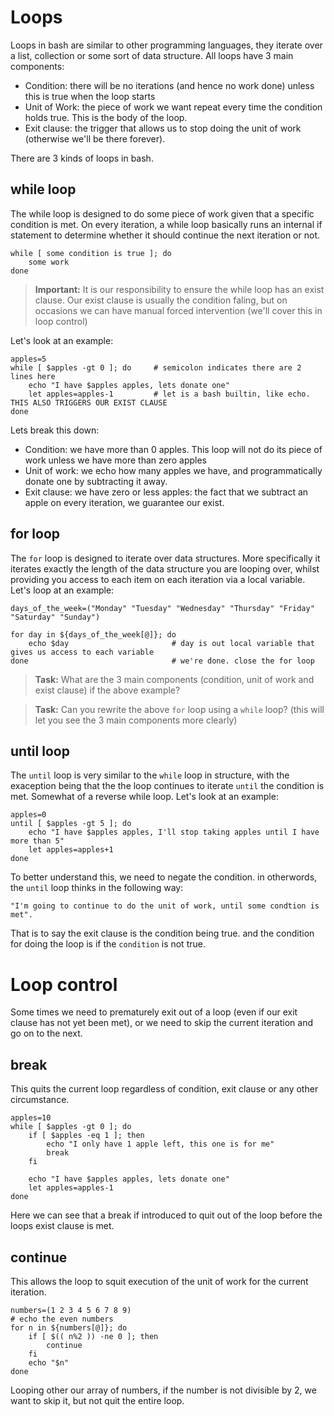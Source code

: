 Loops
=====

Loops in bash are similar to other programming languages, they iterate over a list, collection or some sort of data structure. All loops have 3 main components:

  - Condition: there will be no iterations (and hence no work done) unless this is true when the loop starts
  - Unit of Work: the piece of work we want repeat every time the condition holds true. This is the body of the loop.
  - Exit clause: the trigger that allows us to stop doing the unit of work (otherwise we'll be there forever).

There are 3 kinds of loops in bash.

while loop
----------
The while loop is designed to do some piece of work given that a specific condition is met. On every iteration, a while loop basically runs an internal if statement to determine whether it should continue the next iteration or not.
	
	while [ some condition is true ]; do
		some work
	done
	
> **Important:** It is our responsibility to ensure the while loop has an exist clause. Our exist clause is usually the condition faling, but on occasions we can have manual forced intervention (we'll cover this in loop control)

Let's look at an example:

	apples=5
	while [ $apples -gt 0 ]; do 	# semicolon indicates there are 2 lines here
		echo "I have $apples apples, lets donate one"
		let apples=apples-1			# let is a bash builtin, like echo. THIS ALSO TRIGGERS OUR EXIST CLAUSE
	done

Lets break this down:
  - Condition: we have more than 0 apples. This loop will not do its piece of work unless we have more than zero apples
  - Unit of work: we echo how many apples we have, and programmatically donate one by subtracting it away.
  - Exit clause: we have zero or less apples: the fact that we subtract an apple on every iteration, we guarantee our exist.
  

for loop
--------
The `for` loop is designed to iterate over data structures. More specifically it iterates exactly the length of the data structure you are looping over, whilst providing you access to each item on each iteration via a local variable. Let's loop at an example:

	days_of_the_week=("Monday" "Tuesday" "Wednesday" "Thursday" "Friday" "Saturday" "Sunday")
	
	for day in ${days_of_the_week[@]}; do		
		echo $day						# day is out local variable that gives us access to each variable 
	done								# we're done. close the for loop
	
> **Task:** What are the 3 main components (condition, unit of work and exist clause) if the above example?

> **Task:** Can you rewrite the above `for` loop using a `while` loop? (this will let you see the 3 main components more clearly)


until loop
----------
The `until` loop is very similar to the `while` loop in structure, with the exaception being that the the loop continues to iterate `until` the condition is met. Somewhat of a reverse while loop. Let's look at an example:

	apples=0
	until [ $apples -gt 5 ]; do 	
		echo "I have $apples apples, I'll stop taking apples until I have more than 5"
		let apples=apples+1		
	done
	
To better understand this, we need to negate the condition. in otherwords, the `until` loop thinks in the following way: 
	
	"I'm going to continue to do the unit of work, until some condtion is met". 

That is to say the exit clause is the condition being true. and the condition for doing the loop is if the `condition` is not true.


Loop control
============
Some times we need to prematurely exit out of a loop (even if our exit clause has not yet been met), or we need to skip the current iteration and go on to the next.

break
-----
This quits the current loop regardless of condition, exit clause or any other circumstance.

    apples=10
    while [ $apples -gt 0 ]; do
		if [ $apples -eq 1 ]; then
			echo "I only have 1 apple left, this one is for me"
			break
		fi
		
        echo "I have $apples apples, lets donate one"
        let apples=apples-1
    done
	
Here we can see that a break if introduced to quit out of the loop before the loops exist clause is met.

continue
--------
This allows the loop to squit execution of the unit of work for the current iteration.

	numbers=(1 2 3 4 5 6 7 8 9)
	# echo the even numbers
	for n in ${numbers[@]}; do
		if [ $(( n%2 )) -ne 0 ]; then
			continue
		fi
		echo "$n"
	done

Looping other our array of numbers, if the number is not divisible by 2, we want to skip it, but not quit the entire loop.
